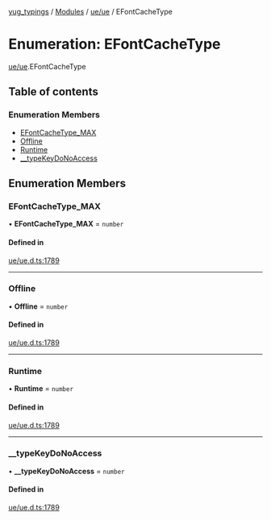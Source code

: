 [yug_typings](../README.md) / [Modules](../modules.md) / [ue/ue](../modules/ue_ue.md) / EFontCacheType

# Enumeration: EFontCacheType

[ue/ue](../modules/ue_ue.md).EFontCacheType

## Table of contents

### Enumeration Members

- [EFontCacheType\_MAX](ue_ue.EFontCacheType.md#efontcachetype_max)
- [Offline](ue_ue.EFontCacheType.md#offline)
- [Runtime](ue_ue.EFontCacheType.md#runtime)
- [\_\_typeKeyDoNoAccess](ue_ue.EFontCacheType.md#__typekeydonoaccess)

## Enumeration Members

### EFontCacheType\_MAX

• **EFontCacheType\_MAX** = `number`

#### Defined in

[ue/ue.d.ts:1789](https://github.com/YugMetaverse/yug_typings/blob/25cad34/ue/ue.d.ts#L1789)

___

### Offline

• **Offline** = `number`

#### Defined in

[ue/ue.d.ts:1789](https://github.com/YugMetaverse/yug_typings/blob/25cad34/ue/ue.d.ts#L1789)

___

### Runtime

• **Runtime** = `number`

#### Defined in

[ue/ue.d.ts:1789](https://github.com/YugMetaverse/yug_typings/blob/25cad34/ue/ue.d.ts#L1789)

___

### \_\_typeKeyDoNoAccess

• **\_\_typeKeyDoNoAccess** = `number`

#### Defined in

[ue/ue.d.ts:1789](https://github.com/YugMetaverse/yug_typings/blob/25cad34/ue/ue.d.ts#L1789)
